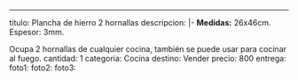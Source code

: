 ---
titulo: Plancha de hierro 2 hornallas
descripcion: |-
  **Medidas:** 26x46cm. Espesor: 3mm.

  Ocupa 2 hornallas de cualquier cocina, también se puede usar para cocinar al fuego.
cantidad: 1
categoria: Cocina
destino: Vender
precio: 800
entrega: 
foto1: 
foto2: 
foto3: 
